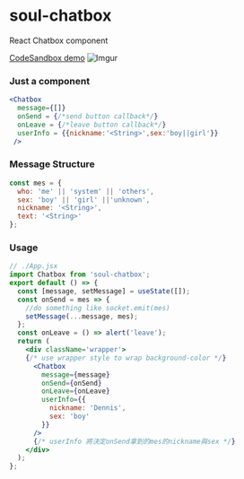 # soul-chatbox

React Chatbox component

[CodeSandbox demo](https://codesandbox.io/s/5zxx9mwkyn)
![Imgur](https://i.imgur.com/bppTOAs.jpg)

### Just a component

```jsx
<Chatbox
  message={[]}
  onSend = {/*send button callback*/}
  onLeave = {/*leave button callback*/}
  userInfo = {{nickname:'<String>',sex:'boy||girl'}}
 />
```

### Message Structure

```javascript
const mes = {
  who: 'me' || 'system' || 'others',
  sex: 'boy' || 'girl' ||'unknown',
  nickname: '<String>',
  text: '<String>'
};
```

### Usage

```jsx
// ./App.jsx
import Chatbox from 'soul-chatbox';
export default () => {
  const [message, setMessage] = useState([]);
  const onSend = mes => {
    //do something like socket.emit(mes)
    setMessage(...message, mes);
  };
  const onLeave = () => alert('leave');
  return (
    <div className='wrapper'>
    {/* use wrapper style to wrap background-color */}
      <Chatbox
        message={message}
        onSend={onSend}
        onLeave={onLeave}
        userInfo={{
          nickname: 'Dennis',
          sex: 'boy'
        }}
      />
      {/* userInfo 將決定onSend拿到的mes的nickname與sex */}
    </div>
  );
};
```
